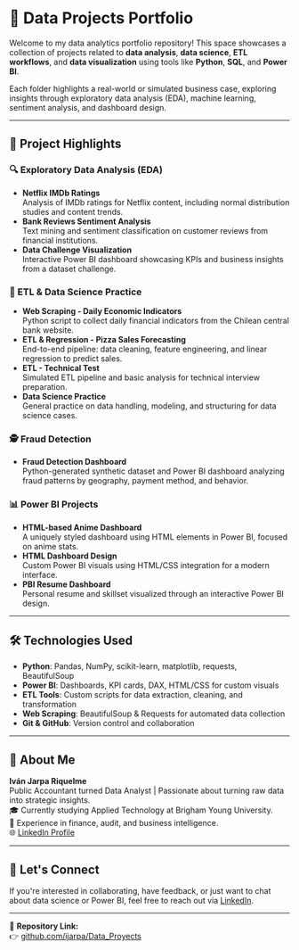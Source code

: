 # 🧠 Data Projects Portfolio

Welcome to my data analytics portfolio repository! This space showcases a collection of projects related to **data analysis**, **data science**, **ETL workflows**, and **data visualization** using tools like **Python**, **SQL**, and **Power BI**.

Each folder highlights a real-world or simulated business case, exploring insights through exploratory data analysis (EDA), machine learning, sentiment analysis, and dashboard design.

---

## 📁 Project Highlights

### 🔍 Exploratory Data Analysis (EDA)
- **Netflix IMDb Ratings**  
  Analysis of IMDb ratings for Netflix content, including normal distribution studies and content trends.
- **Bank Reviews Sentiment Analysis**  
  Text mining and sentiment classification on customer reviews from financial institutions.
- **Data Challenge Visualization**  
  Interactive Power BI dashboard showcasing KPIs and business insights from a dataset challenge.

### 🔧 ETL & Data Science Practice
- **Web Scraping - Daily Economic Indicators**  
  Python script to collect daily financial indicators from the Chilean central bank website.
- **ETL & Regression - Pizza Sales Forecasting**  
  End-to-end pipeline: data cleaning, feature engineering, and linear regression to predict sales.
- **ETL - Technical Test**  
  Simulated ETL pipeline and basic analysis for technical interview preparation.
- **Data Science Practice**  
  General practice on data handling, modeling, and structuring for data science cases.

### 🕵️ Fraud Detection
- **Fraud Detection Dashboard**  
  Python-generated synthetic dataset and Power BI dashboard analyzing fraud patterns by geography, payment method, and behavior.

### 📊 Power BI Projects
- **HTML-based Anime Dashboard**  
  A uniquely styled dashboard using HTML elements in Power BI, focused on anime stats.
- **HTML Dashboard Design**  
  Custom Power BI visuals using HTML/CSS integration for a modern interface.
- **PBI Resume Dashboard**  
  Personal resume and skillset visualized through an interactive Power BI design.

---

## 🛠️ Technologies Used

- **Python**: Pandas, NumPy, scikit-learn, matplotlib, requests, BeautifulSoup  
- **Power BI**: Dashboards, KPI cards, DAX, HTML/CSS for custom visuals  
- **ETL Tools**: Custom scripts for data extraction, cleaning, and transformation  
- **Web Scraping**: BeautifulSoup & Requests for automated data collection  
- **Git & GitHub**: Version control and collaboration  

---

## 🙋 About Me

**Iván Jarpa Riquelme**  
Public Accountant turned Data Analyst | Passionate about turning raw data into strategic insights.  
🎓 Currently studying Applied Technology at Brigham Young University.  
💼 Experience in finance, audit, and business intelligence.  
🌐 [LinkedIn Profile](https://www.linkedin.com/in/ijarpa/)

---

## 🤝 Let's Connect

If you're interested in collaborating, have feedback, or just want to chat about data science or Power BI, feel free to reach out via [LinkedIn](https://www.linkedin.com/in/ijarpa/).

---

📌 **Repository Link:**  
👉 [github.com/ijarpa/Data_Proyects](https://github.com/ijarpa/Data_Proyects)

